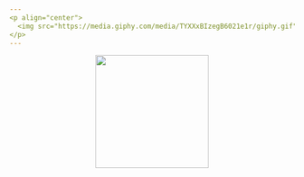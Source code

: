 ```yaml
---
<p align="center">
  <img src="https://media.giphy.com/media/TYXXxBIzegB6021e1r/giphy.gif" width="167px"/> <img src="https://media.giphy.com/media/TYXXxBIzegB6021e1r/giphy.gif" width="167px"/> <img src="https://media.giphy.com/media/TYXXxBIzegB6021e1r/giphy.gif" width="167px"/> <img src="https://media.giphy.com/media/TYXXxBIzegB6021e1r/giphy.gif" width="167px"/> <img src="https://media.giphy.com/media/TYXXxBIzegB6021e1r/giphy.gif" width="167px"/>
</p>
---
```

<a href="https://github.com/anuraghazra/github-readme-stats">
  <p align="center">
    <img src="https://github-readme-stats.vercel.app/api?username=WabWab-E&show_icons=true&custom_title=Working%20On%20🚀&icon_color=4641D9&title_color=000000&bg_color=E5E5E5&text_color=898989" height="200px"/>
    </p>
</a>

